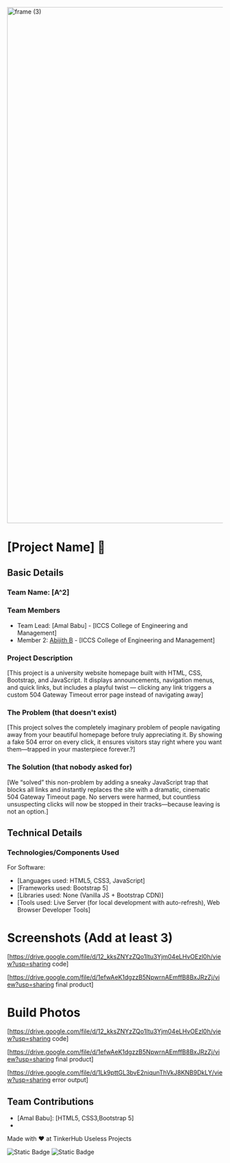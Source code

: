 <img width="3188" height="1202" alt="frame (3)" src="https://github.com/user-attachments/assets/517ad8e9-ad22-457d-9538-a9e62d137cd7" />


# [Project Name] 🎯


## Basic Details
### Team Name: [A^2]


### Team Members
- Team Lead: [Amal Babu] - [ICCS College of Engineering and Management]
- Member 2: [Abijith B] - [ICCS College of Engineering and Management]


### Project Description
[This project is a university website homepage built with HTML, CSS, Bootstrap, and JavaScript. It displays announcements, navigation menus, and quick links, but includes a playful twist — clicking any link triggers a custom 504 Gateway Timeout error page instead of navigating away]

### The Problem (that doesn't exist)
[This project solves the completely imaginary problem of people navigating away from your beautiful homepage before truly appreciating it. By showing a fake 504 error on every click, it ensures visitors stay right where you want them—trapped in your masterpiece forever.?]

### The Solution (that nobody asked for)
[We “solved” this non-problem by adding a sneaky JavaScript trap that blocks all links and instantly replaces the site with a dramatic, cinematic 504 Gateway Timeout page. No servers were harmed, but countless unsuspecting clicks will now be stopped in their tracks—because leaving is not an option.]

## Technical Details
### Technologies/Components Used
For Software:
- [Languages used: HTML5, CSS3, JavaScript]
- [Frameworks used: Bootstrap 5]
- [Libraries used: None (Vanilla JS + Bootstrap CDN)]
- [Tools used: Live Server (for local development with auto-refresh), Web Browser Developer Tools]


# Screenshots (Add at least 3)
[https://drive.google.com/file/d/12_kksZNYzZQo1Itu3Yjm04eLHvOEzl0h/view?usp=sharing code]


[https://drive.google.com/file/d/1efwAeK1dgzzB5NpwrnAEmffB8BxJRzZj/view?usp=sharing final product]



# Build Photos

[https://drive.google.com/file/d/12_kksZNYzZQo1Itu3Yjm04eLHvOEzl0h/view?usp=sharing code]

[https://drive.google.com/file/d/1efwAeK1dgzzB5NpwrnAEmffB8BxJRzZj/view?usp=sharing final product]

[https://drive.google.com/file/d/1Lk9pttGL3bvE2niqunThVkJ8KNB9DkLY/view?usp=sharing error output]


## Team Contributions
- [Amal Babu]: [HTML5, CSS3,Bootstrap 5]
- [Abijith B]: [JavaScript,CSS3]

Made with ❤️ at TinkerHub Useless Projects 

![Static Badge](https://img.shields.io/badge/TinkerHub-24?color=%23000000&link=https%3A%2F%2Fwww.tinkerhub.org%2F)
![Static Badge](https://img.shields.io/badge/UselessProjects--25-25?link=https%3A%2F%2Fwww.tinkerhub.org%2Fevents%2FQ2Q1TQKX6Q%2FUseless%2520Projects)


